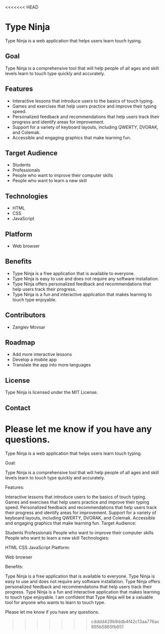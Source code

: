 <<<<<<< HEAD
# Type Ninja

Type Ninja is a web application that helps users learn touch typing.

## Goal

Type Ninja is a comprehensive tool that will help people of all ages and skill levels learn to touch type quickly and accurately.

## Features

- Interactive lessons that introduce users to the basics of touch typing.
- Games and exercises that help users practice and improve their typing speed.
- Personalized feedback and recommendations that help users track their progress and identify areas for improvement.
- Support for a variety of keyboard layouts, including QWERTY, DVORAK, and Colemak.
- Accessible and engaging graphics that make learning fun.

## Target Audience

- Students
- Professionals
- People who want to improve their computer skills
- People who want to learn a new skill

## Technologies

- HTML
- CSS
- JavaScript

## Platform

- Web browser

## Benefits

- Type Ninja is a free application that is available to everyone.
- Type Ninja is easy to use and does not require any software installation.
- Type Ninja offers personalized feedback and recommendations that help users track their progress.
- Type Ninja is a fun and interactive application that makes learning to touch type enjoyable.

## Contributors

- Zangiev Movsar

## Roadmap

- Add more interactive lessons
- Develop a mobile app
- Translate the app into more languages

## License

Type Ninja is licensed under the MIT License.

## Contact

Please let me know if you have any questions.
=======
Type Ninja is a web application that helps users learn touch typing.

Goal:

Type Ninja is a comprehensive tool that will help people of all ages and skill levels learn to touch type quickly and accurately.

Features:

Interactive lessons that introduce users to the basics of touch typing.
Games and exercises that help users practice and improve their typing speed.
Personalized feedback and recommendations that help users track their progress and identify areas for improvement.
Support for a variety of keyboard layouts, including QWERTY, DVORAK, and Colemak.
Accessible and engaging graphics that make learning fun.
Target Audience:

Students
Professionals
People who want to improve their computer skills
People who want to learn a new skill
Technologies:

HTML
CSS
JavaScript
Platform:

Web browser

Benefits:

Type Ninja is a free application that is available to everyone.
Type Ninja is easy to use and does not require any software installation.
Type Ninja offers personalized feedback and recommendations that help users track their progress.
Type Ninja is a fun and interactive application that makes learning to touch type enjoyable.
I am confident that Type Ninja will be a valuable tool for anyone who wants to learn to touch type.

Please let me know if you have any questions.
>>>>>>> cdddd429b9ddb4f42c13aa776ac895b5865fb651
